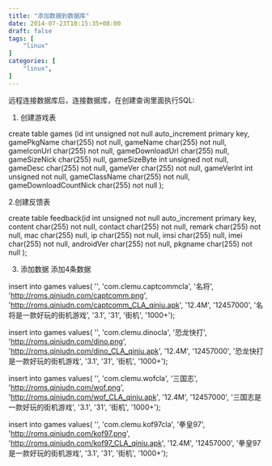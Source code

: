 ```yaml
---
title: "添加数据到数据库"
date: 2014-07-23T10:15:35+08:00
draft: false
tags: [
    "linux"
]
categories: [
    "linux",
]
---
```


远程连接数据库后，连接数据库，在创建查询里面执行SQL:

1. 创建游戏表

create table games (id int unsigned not null auto_increment primary key, 
gamePkgName char(255) not null, 
gameName char(255) not null, 
gameIconUrl char(255) not null, 
gameDownloadUrl char(255) null, 
gameSizeNick char(255) null, 
gameSizeByte int unsigned not null, 
gameDesc char(255) not null, 
gameVer char(255) not null, 
gameVerInt int unsigned not null, 
gameClassName char(255) not null, 
gameDownloadCountNick char(255) not null );

2.创建反馈表

create table feedback(id int unsigned not null auto_increment primary key, 
content char(255) not null, 
contact char(255) not null, 
remark char(255) not null, 
mac char(255) null, 
ip char(255) not null,
imsi char(255) null, 
imei char(255) not null, 
androidVer char(255) not null, 
pkgname char(255) not null
);

3. 添加数据
添加4条数据

insert into games values(
'',
'com.clemu.captcommcla',
'名将',
'http://roms.qiniudn.com/captcomm.png',
'http://roms.qiniudn.com/captcomm_CLA_qiniu.apk',
'12.4M',
'12457000',
'名将是一款好玩的街机游戏',
'3.1',
'31',
'街机',
'1000+');

insert into games values(
'',
'com.clemu.dinocla',
'恐龙快打',
'http://roms.qiniudn.com/dino.png',
'http://roms.qiniudn.com/dino_CLA_qiniu.apk',
'12.4M',
'12457000',
'恐龙快打是一款好玩的街机游戏',
'3.1',
'31',
'街机',
'1000+');


insert into games values(
'',
'com.clemu.wofcla',
'三国志',
'http://roms.qiniudn.com/wof.png',
'http://roms.qiniudn.com/wof_CLA_qiniu.apk',
'12.4M',
'12457000',
'三国志是一款好玩的街机游戏',
'3.1',
'31',
'街机',
'1000+');


insert into games values(
'',
'com.clemu.kof97cla',
'拳皇97',
'http://roms.qiniudn.com/kof97.png',
'http://roms.qiniudn.com/kof97_CLA_qiniu.apk',
'12.4M',
'12457000',
'拳皇97是一款好玩的街机游戏',
'3.1',
'31',
'街机',
'1000+');
